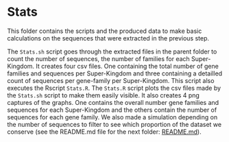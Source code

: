 # Stats

This folder contains the scripts and the produced data to make basic calculations on the sequences that were extracted in the previous step.

The `Stats.sh` script goes through the extracted files in the parent folder to count the number of sequences, the number of families for each Super-Kingdom.
It creates four csv files. One containing the total number of gene families and sequences per Super-Kingdom and three containing a detailled count of sequences per gene-family per Super-Kingdom. This script also executes the Rscript `Stats.R`.
The `Stats.R` script plots the csv files made by the `Stats.sh` script to make them easily visible. It also creates 4 png captures of the graphs. One contains the overall number gene families and sequences for each Super-Kingdom and the others contain the number of sequences for each gene family. We also made a simulation depending on the number of sequences to filter to see which proportion of the dataset we conserve (see the README.md file for the next folder: [README.md](../../04-Filtering_on_number_of_sequences_per_family/README.md)).